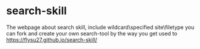 # search-skill
The webpage about search skill,
include wildcard\specified site\filetype
you can fork and create your own search-tool by the way you get used to
https://flysu27.github.io/search-skill/
